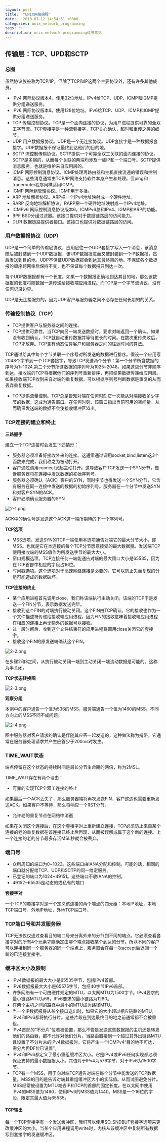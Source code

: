 ```yaml
---
layout: post
title:  "UNIX网络编程"
date:   2018-07-12 14:54:51 +0800
categories: unix_network_programming
tags: c++
description: unix network programming读书笔记
---
```



## 传输层：TCP、UPD和SCTP

### 总图

虽然协议族被称为TCP/IP，但除了TCP和IP这两个主要协议外，还有许多其他成员。

* IPv4 网际协议版本4。使用32位地址。IPv4给TCP、UDP、ICMP和IGMP提供分组递送服务。
* IPv6 网际协议版本6。使用128位地址。IPv6给TCP、UDP、ICMP和IGMP提供分组递送服务。
* TCP 传输控制协议。TCP是一个面向连接的协议，为用户进程提供可靠的全双工字节流。TCP套接字是一种流套接字，TCP关心确认，超时和重传之类的细节。
* UDP 用户数据报协议。UDP是一个无连接协议。UDP套接字是一种数据报套接字。UDP数据报不保证最终到达他们的目的地。
* SCTP 流控制传输协议。SCTP提供一个可靠全双工关联的面向连接的协议。SCTP是多宿的，从而每个关联的两端均涉及一族IP和一个端口号。SCTP提供消息服务，也就是维护来自应用层的。
* ICMP 网际控制消息协议。ICMP处理再路由器和主机直接流通的错误和控制消息。这些消息通常由TCP/IP网络支持软件本身产生和处理。但ping和tracerouter程序同样适用ICMP。
* IGMP 网际组管理协议。IGMP用于多播。
* ARP 地址解析协议。ARP把一个IPv4地址映射成一个硬件地址。
* RARP 反向地址解析协议。RARP把一个硬件地址映射成一个IPv4地址。
* ICMPv6 网际控制消息协议版本6。ICMPv6总和IPv4、IGMP和ARP的功能。
* BPF BSD分组过滤器。该接口提供对于数据链路层的访问能力。
* DLPI 数据链路提供者接口。该接口也提供对数据链路层的访问。

### 用户数据报协议（UDP）

UDP是一个简单的传输层协议，应用层往一个UDP套接字写入一个消息，该消息随后被封装到一个UDP数据报，该UDP数据报进而又被封装到一个IP数据报，然后发送到目的地。UDP不保证UDP数据报会到达其最终目的地。不保证各个数据报的顺序跨网络后保持不变，也不保证每个数据报只到达一次。

每个UDP数据报都有一个长度。如果一个数据报正确地到达其目的地，那么该数据报的长度将随数据一道传递给接收端应用进程。而TCP是一个字节流协议，没有任何记录边界。

UDP是无连接服务的，因为UDP客户与服务器之间不必存在任何长期的的关系。

### 传输控制协议（TCP）

* TCP提供客户与服务器之间的连接。
* TCP提供可靠性。当TCP向另一端发送数据时，要求对端返回一个确认。如果没有收到确认，TCP就自动重传数据并等待更长的时间。在数次重传失败后，TCP才放弃。TCP含有动态估算客户和服务器之间的往返时间的算法。

TCP通过给其中每个字节关联一个序号对所发送的数据进行排序。假设一个应用写2048个字节到一个TCP套接字，导致TCP发送两个分节：第一个分节所含数据的序号为1~1024,第二个分节所含数据的序列号为1025~2048。如果这些分节非顺序到达，接收端的TCP将根据他们的序列号重新排序，再把结果数据传递给应用层。如果接收端TCP收到来自对端的重复数据，可以根据序列号判断数据是重复的从而丢弃重复数据。

* TCP提供流量控制。TCP总是告知对端在任何时刻它一次能从对端接收多少字节的数据，这成为通告窗口。在任何时刻，该窗口指出当前可用的空间量，从而确保发送端的数据不会使接收缓冲区溢出。

### TCP连接的建立和终止

**三路握手**

建立一个TCP连接时会发生下述情形：

* 服务器必须准备好接收外来的连接。这通常通过调用socket,bind,listen这3个函数来完成，我们称之为被动打开。
* 客户通过调用connect发起主动打开。这导致客户TCP发送一个SYN分节，告诉服务器将在连接中发送数据的初始序列号。
* 服务器必须确认（ACK）客户的SYN，同时字节也得发送一个SYN分节，它含有服务在同一连接中发送的数据的初始序列号。服务器在一个分节中发送SYN和对客户SYN的ACK。
* 客户必须确认服务器的SYN

![2-1.png](2-1.png)

ACK中的确认号是发送这个ACK这一端所期待的下一个序列号。

**TCP选项**

* MSS选项。发送SYN的TCP一端使用本选项通告对端它的最大分节大小，即MSS。也就是它在本连接的每个TCP分节愿意接受的最大数据量。发送端TCP使用接收端的MSS值作为所发送字节的最大大小。
* 窗口规模选项。TCP连接任何一端能通告对端的最大窗口大小是65535，因为在TCP首部中相应的字段占16位。
* 时间戳选项。这个选项对于高速网络连接是必要的，它可以防止失而复现的分组可能造成的数据破坏。

**TCP连接的终止**

* 某个应用进程首先调用close，我们称该端执行主动关闭。该端的TCP于是发送一个FIN分节，表示数据发送完毕。
* 接收到这个FIN的对端执行被动关闭。这个FIN由TCP确认。它的接收也作为一个文件描述符传递给接收端应用进程，因为FIN的接收意味着接收端应用进程在相应的连接上再无额外的数据可以接收。
* 过一段时间后，收到这个文件结束符的应用进程将调用close关闭它的套接字。
* 接收这个FIN的原发送端确认这个FIN。

![2-2.png](2-2.png)

在步骤2和3之间，从执行被动关闭一端到主动关闭一端流动数据是可能的。这称为半关闭。

**TCP状态转换图**

![2-3.png](2-3.png)

**观察分组**

本例中的客户通告一个值为536的MSS，服务端通告一个值为1460的MSS。不同方向上的MSS不同不成问题。

![2-4.png](2-4.png)

图中服务器对客户请求的确认是伴随其应答一起发送的，这种做法称为捎带，它通常在服务器处理请求并产生应答少于200ms时发生。

### TIME_WAIT状态

端点停留在这个状态的持续时间是最长分节生命期的两倍，称为2MSL。

TIME_WAIT存在有两个理由：

* 可靠的实现TCP全双工连接的终止

如果最后一个ACK丢失了，那么服务器端将再次发送FIN，客户这边也需要重新发送ACK。如果客户不等待，那么将响应一个RST分节。

* 允许老的重复节点在网络中消逝

如果在关闭这个连接后，在这个套接字对上重新建立连接，TCP必须防止来自某个连接的老的重复数据在该连接已终止后再现，从而被误解成属于这个新的连接。上一个连接的老的分节最多存活MSL秒就会被丢弃。

### 端口号

* 众所周知的端口为0~1023。这些端口由IANA分配和控制。可能的话，相同的端口就分配给TCP、UDP和SCTP的同一给定服务。
* 已登记的端口为1024~49151。这些端口不收IANA的控制。
* 49152~65535是动态的或私有的端口

**套接字对**

一个TCP的套接字对是一个定义该连接的两个端点的四元组：本地IP地址，本地TCP端口号，外地IP地址，外地TCP端口号。

### TCP端口号和并发服务器

TCP无法仅仅通过查看目的端口号来分离外来的分节到不同的端点。它必须查看套接字对的所有4个元素才能确定由哪个端点接收某个到达的分节。所以不同的客户可以连接到同一个服务器的同一个端点上，服务器会在每一次accept后返回一个新的已连接套接字。

### 缓冲区大小及限制

* IPv4数据报的最大大小是65535字节，包括IPv4首部。
* IPv6数据报最大大小是65575字节，包括40字节IPv6首部。
* 许多网络有一个可由硬件规定的MTU，以太网MTU为1500字节。IPv4要求的最小链路MTU为68，IPv6要求的最小链路为1280。
* 在两个主机之间的路径中最小的MTU成为路径MTU。
* 当一个IP数据报将从某个接口送出时，如果它的大小超过相应链路的MTU，IPv4和IPv6都将执行分片。这些片段在到达最终目的地之前通常都不会被重组。
* IPv4首部的“不分片”位若被设置，那么不管是发送这些数据报的主机还是转发他们的路由器，都不允许对他们分片。当路由器接到一个超过其外出链路MTU且设置了不分片未的IPv4数据报时，它将产生一个ICMPv4“目的地不可达，需分片但DF位已设置”。
* IPv4和IPv6都定义了最小重组缓冲区大小。它是IPv4或IPv6任何实现都必须保证支持的最小数据报大小。其值对于IPv4为576字节，对于IPv6为1500字节。
* TCP有一个MSS，用于向对端TCP通告对端在每个分节中能发送的TCP数据量。MSS的目的是告诉对端其重组缓冲区大小的实际值。从而试图避免分片。MSS经常被设置为MTU减去IP和TCP的首部的固定长度。在以太网中使用IPv4的MSS值为1460，使用IPv6的MSS值为1440。MSS是一个16位的字段，限定其最大值为65535。

#### TCP输出

每一个TCP套接字有一个发送缓冲区，我们可以使用SO_SNDBUF套接字选项来更改缓冲区的大小。当某个应用进程调用write时，内核从该缓冲区中复制所有数据写到套接字的发送缓冲区，